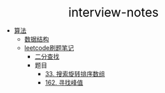 <center><a href="#" target="_Self" style="font-size:28px;text-decoration:none;color:#000000;">interview-notes</a></center>

* [算法](算法/)
  * [数据结构](算法/数据结构/)
  * [leetcode刷题笔记](算法/leetcode/)
    * [二分查找](算法/leetcode/binsearch/)
    * 题目
      * [33. 搜索旋转排序数组](算法/leetcode/binsearch/33.搜索旋转排序数组)
      * [162. 寻找峰值](算法/leetcode/binsearch/162.%20寻找峰值)

